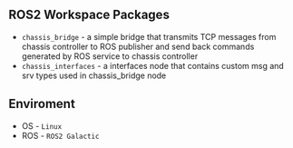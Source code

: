 ## ROS2 Workspace Packages

- `chassis_bridge` - a simple bridge that transmits TCP messages from chassis controller to ROS publisher and send back commands generated by ROS service to chassis controller
- `chassis_interfaces` - a interfaces node that contains custom msg and srv types used in chassis_bridge node

## Enviroment

- OS - `Linux`
- ROS - `ROS2 Galactic`
